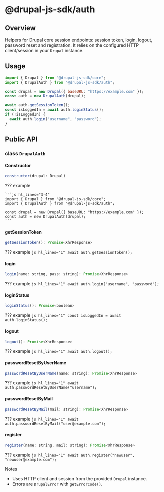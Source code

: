 # @drupal-js-sdk/auth

## Overview

Helpers for Drupal core session endpoints: session token, login, logout, password reset and registration. It relies on the configured HTTP client/session in your `Drupal` instance.

## Usage

```js hl_lines="5 7-10"
import { Drupal } from "@drupal-js-sdk/core";
import { DrupalAuth } from "@drupal-js-sdk/auth";

const drupal = new Drupal({ baseURL: "https://example.com" });
const auth = new DrupalAuth(drupal);

await auth.getSessionToken();
const isLoggedIn = await auth.loginStatus();
if (!isLoggedIn) {
  await auth.login("username", "password");
}
```

## Public API

### class `DrupalAuth`

#### Constructor

```js title=""
constructor(drupal: Drupal)
```

??? example

    ```js hl_lines="3-4"
    import { Drupal } from "@drupal-js-sdk/core";
    import { DrupalAuth } from "@drupal-js-sdk/auth";

    const drupal = new Drupal({ baseURL: "https://example.com" });
    const auth = new DrupalAuth(drupal);
    ```

#### getSessionToken

```js title=""
getSessionToken(): Promise<XhrResponse>
```

??? example
    ```js hl_lines="1"
    await auth.getSessionToken();
    ```

#### login

```js title=""
login(name: string, pass: string): Promise<XhrResponse>
```

??? example
    ```js hl_lines="1"
    await auth.login("username", "password");
    ```

#### loginStatus

```js title=""
loginStatus(): Promise<boolean>
```

??? example
    ```js hl_lines="1"
    const isLoggedIn = await auth.loginStatus();
    ```

#### logout

```js title=""
logout(): Promise<XhrResponse>
```

??? example
    ```js hl_lines="1"
    await auth.logout();
    ```

#### passwordResetByUserName

```js title=""
passwordResetByUserName(name: string): Promise<XhrResponse>
```

??? example
    ```js hl_lines="1"
    await auth.passwordResetByUserName("username");
    ```

#### passwordResetByMail

```js title=""
passwordResetByMail(mail: string): Promise<XhrResponse>
```

??? example
    ```js hl_lines="1"
    await auth.passwordResetByMail("user@example.com");
    ```

#### register

```js title=""
register(name: string, mail: string): Promise<XhrResponse>
```

??? example
    ```js hl_lines="1"
    await auth.register("newuser", "newuser@example.com");
    ```

Notes

- Uses HTTP client and session from the provided `Drupal` instance.
- Errors are `DrupalError` with `getErrorCode()`.
